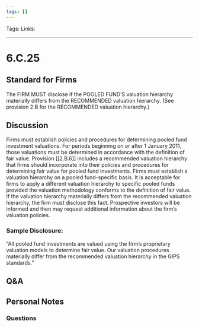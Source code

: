 ```yaml
---
tags: []
---
```

Tags:
Links: 
___
# 6.C.25
## Standard for Firms
The FIRM MUST disclose if the POOLED FUND’S valuation hierarchy materially differs from the RECOMMENDED valuation hierarchy. (See provision 2.B for the RECOMMENDED valuation hierarchy.)
## Discussion
Firms must establish policies and procedures for determining pooled fund investment valuations. For periods beginning on or after 1 January 2011, those valuations must be determined in accordance with the definition of fair value. Provision [[2.B.6]] includes a recommended valuation hierarchy that firms should incorporate into their policies and procedures for determining fair value for pooled fund investments. Firms must establish a valuation hierarchy on a pooled fund-specific basis. It is acceptable for firms to apply a different valuation hierarchy to specific pooled funds provided the valuation methodology conforms to the definition of fair value. If the valuation hierarchy materially differs from the recommended valuation hierarchy, the firm must disclose this fact. Prospective investors will be informed and then may request additional information about the firm’s valuation policies.
### Sample Disclosure:
“All pooled fund investments are valued using the firm’s proprietary valuation models to determine fair value. Our valuation procedures materially differ from the recommended valuation hierarchy in the GIPS standards.”
## Q&A

## Personal Notes

### Questions
